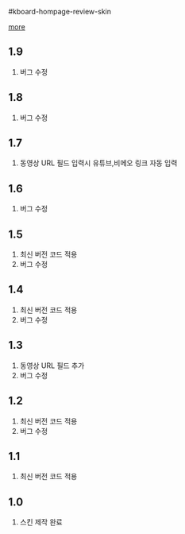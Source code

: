 #kboard-hompage-review-skin

[more](https://www.cosmosfarm.com/wpstore/product/kboard-hompage-review-skin)

1.9
----------------------------------

  1. 버그 수정


1.8
----------------------------------

  1. 버그 수정


1.7
----------------------------------

  1. 동영상 URL 필드 입력시 유튜브,비메오 링크 자동 입력


1.6
----------------------------------

  1. 버그 수정


1.5
----------------------------------

  1. 최신 버전 코드 적용
  2. 버그 수정


1.4
----------------------------------

  1. 최신 버전 코드 적용
  2. 버그 수정
  

1.3
----------------------------------

  1. 동영상 URL 필드 추가
  2. 버그 수정


1.2
----------------------------------

  1. 최신 버전 코드 적용
  2. 버그 수정


1.1
----------------------------------

  1. 최신 버전 코드 적용


1.0
----------------------------------

  1. 스킨 제작 완료

